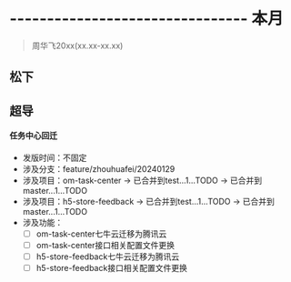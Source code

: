 # -------------------------------- 本月
> 周华飞20xx(xx.xx-xx.xx)
## 松下
## 超导
#### 任务中心回迁
* 发版时间：不固定
* 涉及分支：feature/zhouhuafei/20240129
* 涉及项目：om-task-center -> 已合并到test...1...TODO -> 已合并到master...1...TODO
* 涉及项目：h5-store-feedback -> 已合并到test...1...TODO -> 已合并到master...1...TODO
* 涉及功能：
  - [ ] om-task-center七牛云迁移为腾讯云
  - [ ] om-task-center接口相关配置文件更换
  - [ ] h5-store-feedback七牛云迁移为腾讯云
  - [ ] h5-store-feedback接口相关配置文件更换
